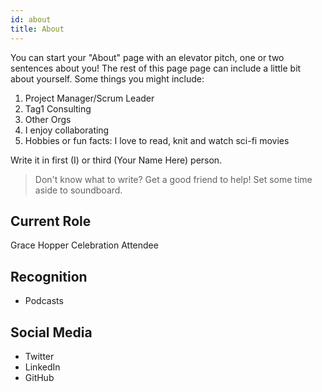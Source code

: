 ```yaml
---
id: about
title: About
---
```


You can start your "About" page with an elevator pitch, one or two
sentences about you! The rest of this page page can
include a little bit about yourself. Some things you
might include:

1. Project Manager/Scrum Leader
2. Tag1 Consulting
3. Other Orgs
4. I enjoy collaborating
5. Hobbies or fun facts: I love to read, knit and watch sci-fi movies

Write it in first (I) or third (Your Name Here) person.

> Don't know what to write? Get a good friend to help! Set some time aside to soundboard.

## Current Role

Grace Hopper Celebration Attendee

## Recognition

- Podcasts

## Social Media

- Twitter
- LinkedIn
- GitHub

